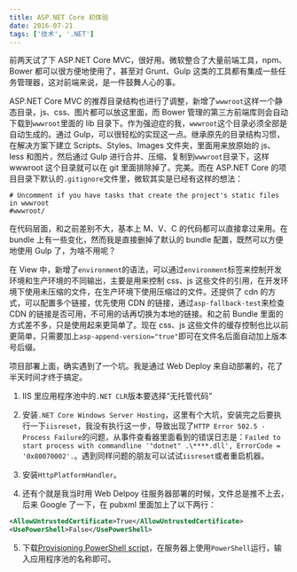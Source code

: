 ```yaml
---
title: ASP.NET Core 初体验
date: 2016-07-21
tags: ['技术', '.NET']
---
```


前两天试了下 ASP.NET Core MVC，很好用。微软整合了大量前端工具，npm、Bower 都可以很方便地使用了，甚至对 Grunt、Gulp 这类的工具都有集成一些任务管理器，这对前端来说，是一件鼓舞人心的事。

ASP.NET Core MVC 的推荐目录结构也进行了调整，新增了`wwwroot`这样一个静态目录，js、css、图片都可以放这里面，而 Bower 管理的第三方前端库则会自动下载到`wwwroot`里面的 lib 目录下。作为强迫症的我，`wwwroot`这个目录必须全部是自动生成的。通过 Gulp，可以很轻松的实现这一点。继承原先的目录结构习惯，在解决方案下建立 Scripts、Styles、Images 文件夹，里面用来放原始的 js、less 和图片，然后通过 Gulp 进行合并、压缩、复制到`wwwroot`目录下，这样 wwwroot 这个目录就可以在 git 里面排除掉了。完美。而在 ASP.NET Core 的项目目录下默认的`.gitignore`文件里，微软其实是已经有这样的想法：

```log
# Uncomment if you have tasks that create the project's static files in wwwroot
#wwwroot/
```

在代码层面，和之前差别不大，基本上 M、V、C 的代码都可以直接拿过来用。在 bundle 上有一些变化，然而我是直接删掉了默认的 bundle 配置，既然可以方便地使用 Gulp 了，为啥不用呢？

在 View 中，新增了`environment`的语法，可以通过`environment`标签来控制开发环境和生产环境的不同输出，主要是用来控制 css、js 这些文件的引用，在开发环境下使用未压缩的文件，在生产环境下使用压缩过的文件。还提供了 cdn 的方式，可以配置多个链接，优先使用 CDN 的链接，通过`asp-fallback-test`来检查 CDN 的链接是否可用，不可用的话再切换为本地的链接。和之前 Bundle 里面的方式差不多，只是使用起来更简单了。现在 css、js 这些文件的缓存控制也比以前更简单，只需要加上`asp-append-version="true"`即可在文件名后面自动加上版本号后缀。

项目部署上面，确实遇到了一个坑。我是通过 Web Deploy 来自动部署的，花了半天时间才终于搞定。

1. IIS 里应用程序池中的`.NET CLR`版本要选择“无托管代码”

2. 安装`.NET Core Windows Server Hosting`，这里有个大坑，安装完之后要执行一下`iisreset`，我没有执行这一步，导致出现了`HTTP Error 502.5 - Process Failure`的问题，从事件查看器里面看到的错误日志是：`Failed to start process with commandline '"dotnet" .\****.dll', ErrorCode = '0x80070002'.`。遇到同样问题的朋友可以试试`iisreset`或者重启机器。

3. 安装`HttpPlatformHandler`。

4. 还有个就是我当时用 Web Delpoy 往服务器部署的时候，文件总是推不上去，后来 Google 了一下，在 pubxml 里面加上了以下两行：

```xml
<AllowUntrustedCertificate>True</AllowUntrustedCertificate>
<UsePowerShell>False</UsePowerShell>
```

5. 下载[Provisioning PowerShell script](https://github.com/aspnet/DataProtection/blob/dev/Provision-AutoGenKeys.ps1 "Provisioning PowerShell script")，在服务器上使用`PowerShell`运行，输入应用程序池的名称即可。
